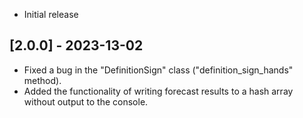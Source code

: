 - Initial release

## [2.0.0] - 2023-13-02

- Fixed a bug in the "DefinitionSign" class ("definition_sign_hands" method). 
- Added the functionality of writing forecast results to a hash array without output to the console.
